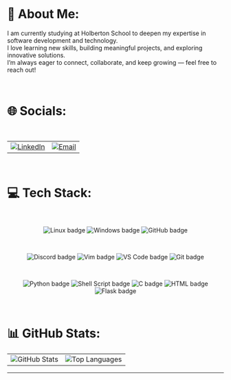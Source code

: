 # 💫 About Me:
I am currently studying at Holberton School to deepen my expertise in software development and technology.<br>I love learning new skills, building meaningful projects, and exploring innovative solutions.<br>I’m always eager to connect, collaborate, and keep growing — feel free to reach out!

<br>


# 🌐 Socials:
<br>

<table align="center">
  <tr>
    <td>
      <a href="https://www.linkedin.com/in/louis-manchon-31b142296/">
        <img src="https://img.shields.io/badge/LinkedIn-0A66C2?style=for-the-badge&logo=linkedin&logoColor=white" alt="LinkedIn"/>
      </a>
    </td>
    <td>
      <a href="mailto:manchon.louis31@gmail.com">
        <img src="https://img.shields.io/badge/Email-D14836?style=for-the-badge&logo=gmail&logoColor=white" alt="Email"/>
      </a>
    </td>
  </tr>
</table>

<br>


# 💻 Tech Stack:

<br>

<p align="center">
  <!-- OS & Platforms -->
  <img src="https://img.shields.io/badge/Linux-fcc624?logo=linux&logoColor=black&style=for-the-badge" alt="Linux badge" />
  <img src="https://img.shields.io/badge/Windows-0078d4?logo=windows&logoColor=white&style=for-the-badge" alt="Windows badge" />
  <img src="https://img.shields.io/badge/GitHub-181717?logo=github&logoColor=white&style=for-the-badge" alt="GitHub badge" />
</p>

<br>

<p align="center">
  <!-- Communication & Editors -->
  <img src="https://img.shields.io/badge/Discord-5865F2?logo=discord&logoColor=white&style=for-the-badge" alt="Discord badge" />
  <img src="https://img.shields.io/badge/Vim-019733?logo=vim&logoColor=white&style=for-the-badge" alt="Vim badge" />
  <img src="https://img.shields.io/badge/VS_Code-007ACC?logo=visual-studio-code&logoColor=white&style=for-the-badge" alt="VS Code badge" />
  <img src="https://img.shields.io/badge/Git-F05032?logo=git&logoColor=white&style=for-the-badge" alt="Git badge" />
</p>

<br>

<p align="center">
  <!-- Languages & Tools -->
  <img src="https://img.shields.io/badge/Python-3776AB?logo=python&logoColor=white&style=for-the-badge" alt="Python badge" />
  <img src="https://img.shields.io/badge/Shell_Script-000000?logo=gnu-bash&logoColor=white&style=for-the-badge" alt="Shell Script badge" />
  <img src="https://img.shields.io/badge/C-00599C?logo=c&logoColor=white&style=for-the-badge" alt="C badge" />
  <img src="https://img.shields.io/badge/HTML-E34F26?logo=html5&logoColor=white&style=for-the-badge" alt="HTML badge" />
  <img src="https://img.shields.io/badge/Flask-000000?logo=flask&logoColor=white&style=for-the-badge" alt="Flask badge" />
</p>

<br>


# 📊 GitHub Stats:

<p align="center">
  <table>
    <tr>
      <td><img src="https://github-readme-stats.vercel.app/api?username=LouisManchon&theme=gotham&hide_border=true&include_all_commits=false&count_private=false" alt="GitHub Stats" /></td>
      <td><img src="https://github-readme-stats.vercel.app/api/top-langs/?username=LouisManchon&theme=gotham&hide_border=true&include_all_commits=false&count_private=false&layout=compact" alt="Top Languages" /></td>
    </tr>
  </table>
</p>


---

<p align="center">
  <a href="https://visitcount.itsvg.in">
    <img src="https://visitcount.itsvg.in/api?id=LouisMan
